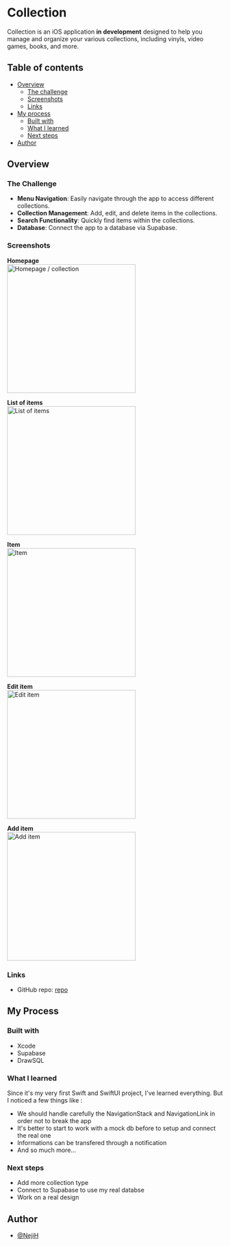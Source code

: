 # Collection

Collection is an iOS application <b>in development</b> designed to help you manage and organize your various collections, including vinyls, video games, books, and more.

## Table of contents

- [Overview](#overview)
  - [The challenge](#the-challenge)
  - [Screenshots](#screenshots)
  - [Links](#links)
- [My process](#my-process)
  - [Built with](#built-with)
  - [What I learned](#what-i-learned)
  - [Next steps](#next-steps)
- [Author](#author)

## Overview

### The Challenge

- **Menu Navigation**: Easily navigate through the app to access different collections.
- **Collection Management**: Add, edit, and delete items in the collections.
- **Search Functionality**: Quickly find items within the collections.
- **Database**: Connect the app to a database via Supabase.

### Screenshots

<b>Homepage</b> <br>
<img src="./Collection_/Assets.xcassets/collection-home.imageset/collection-home.png" width="300" alt="Homepage / collection">

<b>List of items</b><br>
<img src="./Collection_/Assets.xcassets/collection-listOfItems.imageset/collection-listOfItems.png" width="300" alt="List of items">

<b>Item</b><br>
<img src="./Collection_/Assets.xcassets/collection-item.imageset/collection-item.png" width="300" alt="Item">

<b>Edit item</b><br>
<img src="./Collection_/Assets.xcassets/collection-editItem.imageset/collection-editItem.png" width="300" alt="Edit item">

<b>Add item</b><br>
<img src="./Collection_/Assets.xcassets/collection-addItem.imageset/collection-addItem.png" width="300" alt="Add item">

### Links

- GitHub repo: [repo](https://github.com/NejiH/Collection_/tree/main)

## My Process

### Built with

- Xcode
- Supabase
- DrawSQL

### What I learned

Since it's my very first Swift and SwiftUI project, I've learned everything. But I noticed a few things like : 

- We should handle carefully the NavigationStack and NavigationLink in order not to break the app
- It's better to start to work with a mock db before to setup and connect the real one
- Informations can be transfered through a notification
- And so much more... 


### Next steps

- Add more collection type
- Connect to Supabase to use my real databse
- Work on a real design

## Author

- [@NejiH](https://www.github.com/NejiH)
